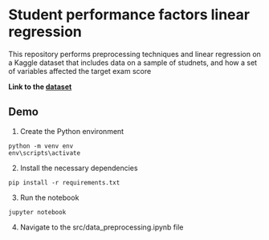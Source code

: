 # Student performance factors linear regression

This repository performs preprocessing techniques and linear regression on a Kaggle dataset that includes data on a sample of studnets, and how a set of variables affected the target exam score

**Link to the [dataset](https://www.kaggle.com/datasets/lainguyn123/student-performance-factors)**

## Demo

1. Create the Python environment

```shell
python -m venv env
env\scripts\activate
```

2. Install the necessary dependencies

```shell
pip install -r requirements.txt
```

3. Run the notebook

```shell
jupyter notebook
```

4. Navigate to the src/data_preprocessing.ipynb file
